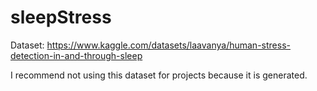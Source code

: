 # sleepStress
Dataset: 
https://www.kaggle.com/datasets/laavanya/human-stress-detection-in-and-through-sleep

I recommend not using this dataset for projects because it is generated.
